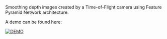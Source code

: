 Smoothing depth images created by a Time-of-Flight camera using Feature Pyramid Network architecture.

A demo can be found here:

[![DEMO](https://img.youtube.com/vi/hZ-XVuNajUo/0.jpg)](https://youtu.be/hZ-XVuNajUo)
